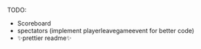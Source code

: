 TODO:
- Scoreboard
- spectators (implement playerleavegameevent for better code)
- ✨prettier readme✨